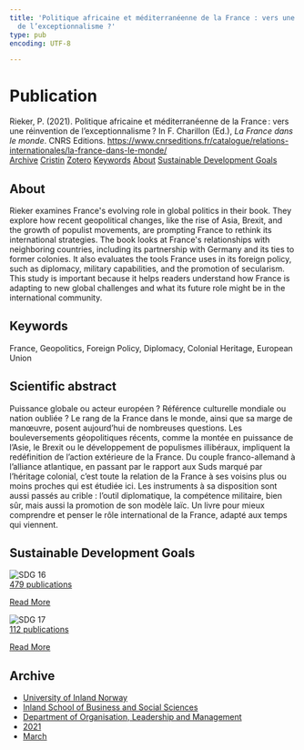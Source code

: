 ```yaml
---
title: 'Politique africaine et méditerranéenne de la France : vers une réinvention
  de l’exceptionnalisme ?'
type: pub
encoding: UTF-8

---
```

<h1>Publication</h1>
<article id="csl-bib-container-QRY3WPSY" class="csl-bib-container">
  <div class="csl-bib-body"> <div class="csl-entry">Rieker, P. (2021). Politique africaine et méditerranéenne de la France : vers une réinvention de l’exceptionnalisme ? In F. Charillon (Ed.), <i>La France dans le monde</i>. CNRS Editions. <a href="https://www.cnrseditions.fr/catalogue/relations-internationales/la-france-dans-le-monde/">https://www.cnrseditions.fr/catalogue/relations-internationales/la-france-dans-le-monde/</a></div> </div>
  <div class="csl-bib-buttons">
    <a href="#taxonomy-article-QRY3WPSY" alt="archive" class="csl-bib-button">Archive</a>
    <a href="https://app.cristin.no/results/show.jsf?id=1899010" alt="Cristin" class="csl-bib-button">Cristin</a>
    <a href="http://zotero.org/groups/5881554/items/QRY3WPSY" alt="Zotero" class="csl-bib-button">Zotero</a>
    <a href="#keywords-article-QRY3WPSY" alt="keywords" class="csl-bib-button">Keywords</a>
    <a href="#about-article-QRY3WPSY" alt="about_pub" class="csl-bib-button">About</a>
    <a href="#sdg-article-QRY3WPSY" alt="sdg" class="csl-bib-button">Sustainable Development Goals</a>
  </div>
  <div id="csl-bib-meta-container-QRY3WPSY"></div>
</article>
<div id="csl-bib-meta-QRY3WPSY" class="csl-bib-meta">
  <article id="about-article-QRY3WPSY" class="about_pub-article">
    <h1>About</h1>
    Rieker examines France's evolving role in global politics in their book. They explore how recent geopolitical changes, like the rise of Asia, Brexit, and the growth of populist movements, are prompting France to rethink its international strategies. The book looks at France's relationships with neighboring countries, including its partnership with Germany and its ties to former colonies. It also evaluates the tools France uses in its foreign policy, such as diplomacy, military capabilities, and the promotion of secularism. This study is important because it helps readers understand how France is adapting to new global challenges and what its future role might be in the international community.
  </article>
  <article id="keywords-article-QRY3WPSY" class="keywords-article">
    <h1>Keywords</h1>
    France, Geopolitics, Foreign Policy, Diplomacy, Colonial Heritage, European Union
  </article>
  <article id="abstract-article-QRY3WPSY" class="abstract-article">
    <h1>Scientific abstract</h1>
    Puissance globale ou acteur européen ? Référence culturelle mondiale ou nation oubliée ? Le rang de la France dans le monde, ainsi que sa marge de manœuvre, posent aujourd’hui de nombreuses questions. 
Les bouleversements géopolitiques récents, comme la montée en puissance de l’Asie, le Brexit ou le développement de populismes illibéraux, impliquent la redéfinition de l’action extérieure de la France. Du couple franco-allemand à l’alliance atlantique, en passant par le rapport aux Suds marqué par l’héritage colonial, c’est toute la relation de la France à ses voisins plus ou moins proches qui est étudiée ici. Les instruments à sa disposition sont aussi passés au crible : l’outil diplomatique, la compétence militaire, bien sûr, mais aussi la promotion de son modèle laïc. 
Un livre pour mieux comprendre et penser le rôle international de la France, adapté aux temps qui viennent.
  </article>
  <article id="sdg-article-QRY3WPSY" class="sdg-article">
    <h1>Sustainable Development Goals</h1>
    <div class="sdg-container"><div id="sdg16" class="sdg">
        <img src="{{< params subfolder >}}images/sdg/sdg16_en.png" class="image" alt="SDG 16">
        <div class="sdg-overlay">
          <a href="/en/archive/?key=?sdg=16#archive" class="sdg-publication-count"><span>479</span> publications</a>
          <p><a href="https://sdgs.un.org/goals/goal16" class="sdg-read-more">Read More</a></p>
        </div>
      </div> <div id="sdg17" class="sdg">
        <img src="{{< params subfolder >}}images/sdg/sdg17_en.png" class="image" alt="SDG 17">
        <div class="sdg-overlay">
          <a href="/en/archive/?key=?sdg=17#archive" class="sdg-publication-count"><span>112</span> publications</a>
          <p><a href="https://sdgs.un.org/goals/goal17" class="sdg-read-more">Read More</a></p>
        </div>
      </div></div>
  </article>
  <article id="taxonomy-article-QRY3WPSY" class="taxonomy-article">
    <h1>Archive</h1>
    <ul>
      <li>
        <a href="/en/archive/?key=3DCRN523">University of Inland Norway</a>
      </li>
      <li>
        <a href="/en/archive/?key=DU8Q9LN9">Inland School of Business and Social Sciences</a>
      </li>
      <li>
        <a href="/en/archive/?key=4LUWR3ZM">Department of Organisation, Leadership and Management</a>
      </li>
      <li>
        <a href="/en/archive/?key=8VQBC64H">2021</a>
      </li>
      <li>
        <a href="/en/archive/?key=M32BREWT">March</a>
      </li>
    </ul>
  </article>
</div>
